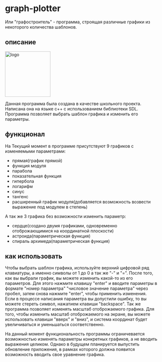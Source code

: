 # graph-plotter
Или "графостроитель" - программа, строящая различные графики из некоторого количества шаблонов.

## описание

<img
src="https://upload.wikimedia.org/wikipedia/commons/thumb/1/16/Simple_DirectMedia_Layer%2C_Logo.svg/738px-Simple_DirectMedia_Layer%2C_Logo.svg.png?20210507213646"
height="150" alt="logo">

Данная программа была создана в качестве школьного проекта. Написана она на языке с++ с использованием библиотеки SDL. Программа позволяет выбрать шаблон графика и изменить его параметры.

## функционал
На Текущий момент в программе присутствуют 9 графиков с изменяемыми параметрами:
- прямая(график прямой)
- функция модуля
- парабола
- показательная функция
- гипербола
- логарифм
- синус
- тангенс
- расширенный график модуля(добавляется возможность возвести выражение под модулем в степень)

А так же 3 графика без возможности изменить параметр:
- сердце(создано двумя графиками, одновременно отоброжающимися на координатной плоскости)
- астроида(параметрическая функция)
- спираль архимеда(параметрическая функция)

## как использовать
Чтобы выбрать шаблон графика, используйте верхний цифровой ряд клавиатуры, а именно символы от 1 до 0 а так же "-" и "=". После того, как вы выбрали график, вы можете изменить какой-то из его параметров. Для этого нажмите клавишу "enter" и вводите параметры в формате "номер параметра" "числовое значение параметра" через пробел, затем снова нажмите "enter", чтобы применить изменения. Если в процессе написания параметра вы допустили ошибку, то вы можете стереть символ, нажатием клавиши "backspace". Так же программа позволяет изменять масштаб отоброжаемого графика. Для того, чтобы изменить масштаб отоброжаемого на экране, вы можете использовать клавиши "вверх" и "вниз", и система координат будет увеличиваться и уменьшаться соответственно.

На данный момент функциональность программы ограничевается возможностью изменять параметры конкретных графиков, а не вводить выражения целиком. Однако в будущем планируется выпустить обновление приложения, в рамках которого должна появится возможность вводить свое уравнение графика.
